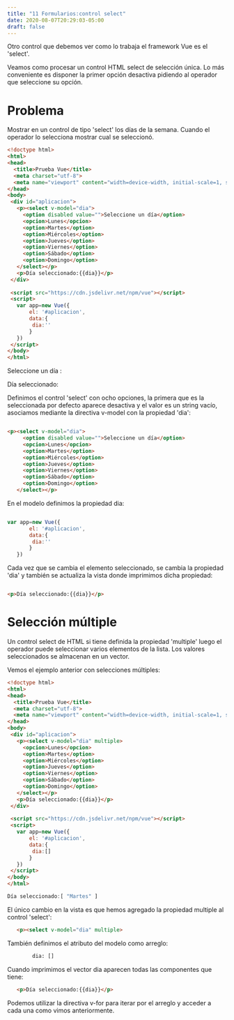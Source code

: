 ```yaml
---
title: "11 Formularios:control select"
date: 2020-08-07T20:29:03-05:00
draft: false
---
```


Otro control que debemos ver como lo trabaja el framework Vue es el 'select'.

Veamos como procesar un control HTML select de selección única. Lo más conveniente es disponer la primer opción desactiva pidiendo al operador que seleccione su opción.

# Problema

Mostrar en un control de tipo 'select' los días de la semana. Cuando el operador lo selecciona mostrar cual se seleccionó.

```html
<!doctype html>
<html>
<head>
  <title>Prueba Vue</title> 
  <meta charset="utf-8">
  <meta name="viewport" content="width=device-width, initial-scale=1, shrink-to-fit=no">
</head>
<body>
 <div id="aplicacion">
   <p><select v-model="dia">
     <option disabled value="">Seleccione un día</option>
     <opcion>Lunes</opcion>
     <option>Martes</option>
     <option>Miércoles</option>
     <option>Jueves</option>
     <option>Viernes</option>
     <option>Sábado</option>
     <option>Domingo</option>
   </select></p>
   <p>Día seleccionado:{{dia}}</p>
 </div>
 
 <script src="https://cdn.jsdelivr.net/npm/vue"></script>
 <script>
   var app=new Vue({
       el: '#aplicacion',
       data:{ 
        dia:''
       }
   })
 </script>
</body>
</html>

```

Seleccione un día : 

Día seleccionado: `     `

Definimos el control 'select' con ocho opciones, la primera que es la seleccionada por defecto aparece desactiva y el valor es un string vacío, asociamos mediante la directiva v-model con la propiedad 'dia':

```html

<p><select v-model="dia">
     <option disabled value="">Seleccione un día</option>
     <opcion>Lunes</opcion>
     <option>Martes</option>
     <option>Miércoles</option>
     <option>Jueves</option>
     <option>Viernes</option>
     <option>Sábado</option>
     <option>Domingo</option>
   </select></p>

```

En el modelo definimos la propiedad dia:

```javascript

var app=new Vue({
       el: '#aplicacion',
       data:{ 
        dia:''
       }
   })

```

Cada vez que se cambia el elemento seleccionado, se cambia la propiedad 'dia' y también se actualiza la vista donde imprimimos dicha propiedad:

```html

<p>Día seleccionado:{{dia}}</p>

```
# Selección múltiple

Un control select de HTML si tiene definida la propiedad 'multiple' luego el operador puede seleccionar varios elementos de la lista. Los valores seleccionados se almacenan en un vector.

Vemos el ejemplo anterior con selecciones múltiples:

```html
<!doctype html>
<html>
<head>
  <title>Prueba Vue</title> 
  <meta charset="utf-8">
  <meta name="viewport" content="width=device-width, initial-scale=1, shrink-to-fit=no">
</head>
<body>
 <div id="aplicacion">
   <p><select v-model="dia" multiple>
     <opcion>Lunes</opcion>
     <option>Martes</option>
     <option>Miércoles</option>
     <option>Jueves</option>
     <option>Viernes</option>
     <option>Sábado</option>
     <option>Domingo</option>
   </select></p>
   <p>Día seleccionado:{{dia}}</p>
 </div>
 
 <script src="https://cdn.jsdelivr.net/npm/vue"></script>
 <script>
   var app=new Vue({
       el: '#aplicacion',
       data:{ 
        dia:[]
       }
   })
 </script>
</body>
</html>

```


```javascript
Día seleccionado:[ "Martes" ]

```

El único cambio en la vista es que hemos agregado la propiedad multiple al control 'select':

```html
   <p><select v-model="dia" multiple>
```
También definimos el atributo del modelo como arreglo:

```html
        dia: []
```

Cuando imprimimos el vector dia aparecen todas las componentes que tiene:

```html
   <p>Día seleccionado:{{dia}}</p>
```

Podemos utilizar la directiva v-for para iterar por el arreglo y acceder a cada una como vimos anteriormente.